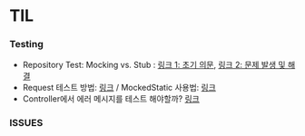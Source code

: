 # TIL


### Testing
  - Repository Test: Mocking vs. Stub : [링크 1: 초기 의문](/TIL/2024/10/09%20(Fixture%20값테스트%2C%20Stub%20vs.%20Mock%2C%20Jackson%201%20field).md), [링크 2: 문제 발생 및 해결](/TIL/2024/10/12%20(Mocking%20문제).md)
  - Request 테스트 방법: [링크](/TIL/2024/10/11%20(MockedStatic%2C%20RequestTest).md)  / MockedStatic 사용법: [링크](/TIL/2024/10/11%20(MockedStatic%2C%20RequestTest).md)
  - Controller에서 에러 메시지를 테스트 해야할까? [링크](TIL/2024/10/13%20(컨트롤러의%20예외메시지%20테스트).md)

### ISSUES
  
